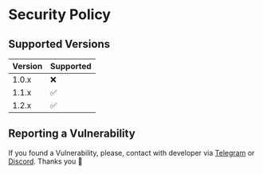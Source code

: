 # Security Policy

## Supported Versions

| Version | Supported          |
| ------- | ------------------ |
| 1.0.x   | :x:                |
| 1.1.x   | :white_check_mark: |
| 1.2.x   | :white_check_mark: |


## Reporting a Vulnerability

If you found a Vulnerability, please, contact with developer via [Telegram](https://t.me/sheplover) or [Discord](https://discord.com/users/1252700577339674698). Thanks you 💝
